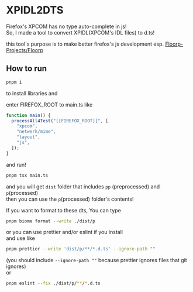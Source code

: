 # XPIDL2DTS

Firefox's XPCOM has no type auto-complete in js!  
So, I made a tool to convert XPIDL(XPCOM's IDL files) to d.ts!

this tool's purpose is to make better firefox's js development esp. [Floorp-Projects/Floorp](https://github.com/Floorp-Projects/Floorp)

## How to run

```bash
pnpm i
```
to install libraries and

enter FIREFOX_ROOT to main.ts like
```ts
function main() {
  processAll4Test("[[FIREFOX_ROOT]]", [
    "xpcom",
    "netwerk/mime",
    "layout",
    "js",
  ]);
}
```

and run!

```bash
pnpm tsx main.ts
```

and you will get `dist` folder that includes `pp` (preprocessed) and `p`(processed)  
then you can use the `p`(processed) folder's contents!

If you want to format to these dts,
You can type

```bash
pnpm biome format --write ./dist/p
```

or you can use prettier and/or eslint if you install  
and use like

```bash
pnpm prettier --write 'dist/p/**/*.d.ts' --ignore-path ""
```

(you should include `--ignore-path ""` because prettier ignores files that git ignores)  
or

```bash
pnpm eslint --fix ./dist/p/**/*.d.ts
```
